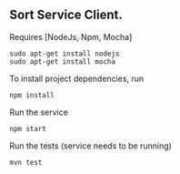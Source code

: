 ## Sort Service Client.


Requires [NodeJs, Npm, Mocha]
	
	sudo apt-get install nodejs
	sudo apt-get install mocha


To install project dependencies, run

    npm install


Run the service

	npm start


Run the tests (service needs to be running)

    mvn test